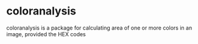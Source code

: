 # coloranalysis
coloranalysis is a package for calculating area of one or more colors in an image, provided the HEX codes

